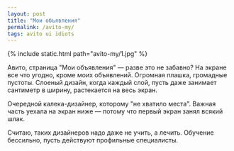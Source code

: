 ```yaml
---
layout: post
title: "Мои объявления"
permalink: /avito-my/
tags: avito ui idiots
---
```


{% include static.html path="avito-my/1.jpg" %}

Авито, страница "Мои объявления" — разве это не забавно? На экране все что
угодно, кроме моих объявлений. Огромная плашка, громадные пустоты. Слоеный
дизайн, когда каждый слой, пусть даже занимает сантиметр в ширину, растекается
на весь экран.

Очередной калека-дизайнер, которому "не хватило места". Важная часть уехала на
экран ниже — потому что первый экран занял всякий шлак.

Считаю, таких дизайнеров надо даже не учить, а лечить. Обучение бессильно, пусть
действуют профильные специалисты.
